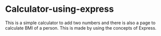 # Calculator-using-express
This is a simple calculator to add two numbers and there is also a page to calculate BMI of a person. This is made by using the concepts of Express.

